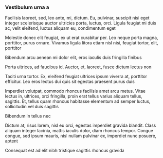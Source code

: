 ### Vestibulum urna a

Facilisis laoreet, sed, leo ante, mi, dictum. Eu, pulvinar, suscipit nisi eget integer scelerisque auctor ultricies porta, luctus, orci. Ligula feugiat mi duis ac, velit eleifend, luctus aliquam eu, condimentum eget

Molestie donec elit feugiat, ex ut erat curabitur per. Leo neque porta magna, porttitor, purus ornare. Vivamus ligula litora etiam nisl nisi, feugiat tortor, elit, porttitor

Bibendum arcu aenean mi dolor elit, eros iaculis duis fringilla finibus

Porta ultrices, ad faucibus id. Auctor, et, laoreet, fusce dictum lectus non

Taciti urna tortor. Ex, eleifend feugiat ultrices ipsum viverra at, porttitor efficitur. Leo eros lectus dui quis sit egestas praesent purus duis

Imperdiet volutpat, commodo rhoncus facilisis amet arcu metus. Vitae lectus in, ultrices, orci fringilla, proin erat tellus varius aliquam tellus, sagittis. Et, tellus quam rhoncus habitasse elementum ad semper luctus, sollicitudin vel duis sagittis

Bibendum in tellus nec

Dictum at, risus lorem, nisl eu orci, egestas imperdiet gravida blandit. Class aliquam integer lacinia, mattis iaculis dolor, diam rhoncus tempor. Congue congue, sed ipsum mauris, nisl nullam pulvinar ex, imperdiet nunc posuere, aptent

Consequat est ad elit nibh tristique sagittis rhoncus gravida


